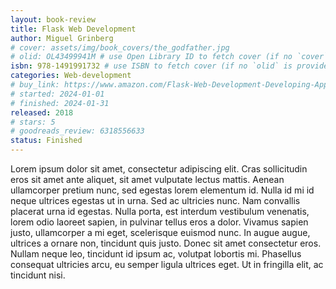 ```yaml
---
layout: book-review
title: Flask Web Development
author: Miguel Grinberg
# cover: assets/img/book_covers/the_godfather.jpg
# olid: OL43499941M # use Open Library ID to fetch cover (if no `cover` is provided)
isbn: 978-1491991732 # use ISBN to fetch cover (if no `olid` is provided, dashes are optional)
categories: Web-development
# buy_link: https://www.amazon.com/Flask-Web-Development-Developing-Applications/dp/1491991739/ref=sr_1_1?crid=3HZIUQ44RY4QQ&dib=eyJ2IjoiMSJ9.jDfgAL6FW5kPHqpyJY7MLYJImz3_nk7rOUU23wbpjZM7dfNppQpJr7UxMeUIGGA7O4Jqk2TX8m3cr-7Gld3skexfN0nke_mvLecSbbSWueSfvuX9i2f5vtl1XCjFfr7nle-u5Vuxgn57UgHGfbpKgMaizo5B_VAHzLIoeN58PMJdii-l26SdfRa_Oe92qWZETBpGrKsXw3QWANUneOnGFfQHAcEulPVWeSlg_l73ll0.oi5jlU1vKuH8qHLm3kSjrPd2vtYREGNjcuzMeLKxENc&dib_tag=se&keywords=flask+book&qid=1760080581&s=books&sprefix=flask+book%2Cstripbooks-intl-ship%2C317&sr=1-1#
# started: 2024-01-01
# finished: 2024-01-31
released: 2018
# stars: 5
# goodreads_review: 6318556633
status: Finished
---
```


Lorem ipsum dolor sit amet, consectetur adipiscing elit. Cras sollicitudin eros sit amet ante aliquet, sit amet vulputate lectus mattis. Aenean ullamcorper pretium nunc, sed egestas lorem elementum id. Nulla id mi id neque ultrices egestas ut in urna. Sed ac ultricies nunc. Nam convallis placerat urna id egestas. Nulla porta, est interdum vestibulum venenatis, lorem odio laoreet sapien, in pulvinar tellus eros a dolor. Vivamus sapien justo, ullamcorper a mi eget, scelerisque euismod nunc. In augue augue, ultrices a ornare non, tincidunt quis justo. Donec sit amet consectetur eros. Nullam neque leo, tincidunt id ipsum ac, volutpat lobortis mi. Phasellus consequat ultricies arcu, eu semper ligula ultrices eget. Ut in fringilla elit, ac tincidunt nisi.